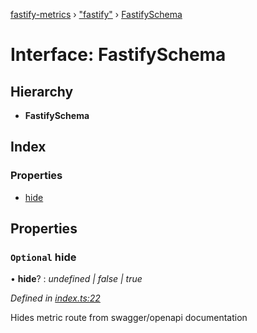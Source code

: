 [fastify-metrics](../README.md) › ["fastify"](../modules/_fastify_.md) › [FastifySchema](_fastify_.fastifyschema.md)

# Interface: FastifySchema

## Hierarchy

* **FastifySchema**

## Index

### Properties

* [hide](_fastify_.fastifyschema.md#optional-hide)

## Properties

### `Optional` hide

• **hide**? : *undefined | false | true*

*Defined in [index.ts:22](https://github.com/SkeLLLa/fastify-metrics/blob/6f6803a/src/index.ts#L22)*

Hides metric route from swagger/openapi documentation
